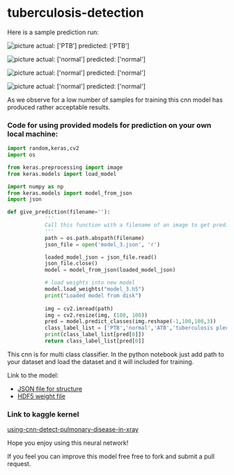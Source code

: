 # tuberculosis-detection

Here is a sample prediction run:

![picture](https://www.kaggleusercontent.com/kf/15272869/eyJhbGciOiJkaXIiLCJlbmMiOiJBMTI4Q0JDLUhTMjU2In0..4R8LpY9CCy2mQZ-JFwms9g.Mva0w43IohVN6ETmD5B2dwpBwz0A4U4yy7oA2MooUBmtkqqs8I4zVSKpejuYYWO4dwFZ_s-rcVxIpknGMMOUmIcfruWyaAnhupC6LAQcjyLMTRkPxiIquXIMVl81S_--J2BINunpVoQyDGdCBItwW1LZ3T-wrEuLf11hx-oBgZApUoBm9S_J4ph-3xv4Y97V.MzHxtnP_lQkSb0MDDMxDfQ/__results___files/__results___22_0.png)
actual: ['PTB']
predicted: ['PTB']

![picture](https://www.kaggleusercontent.com/kf/15272869/eyJhbGciOiJkaXIiLCJlbmMiOiJBMTI4Q0JDLUhTMjU2In0..4R8LpY9CCy2mQZ-JFwms9g.Mva0w43IohVN6ETmD5B2dwpBwz0A4U4yy7oA2MooUBmtkqqs8I4zVSKpejuYYWO4dwFZ_s-rcVxIpknGMMOUmIcfruWyaAnhupC6LAQcjyLMTRkPxiIquXIMVl81S_--J2BINunpVoQyDGdCBItwW1LZ3T-wrEuLf11hx-oBgZApUoBm9S_J4ph-3xv4Y97V.MzHxtnP_lQkSb0MDDMxDfQ/__results___files/__results___22_2.png)
actual: ['normal']
predicted: ['normal']

![picture](https://www.kaggleusercontent.com/kf/15272869/eyJhbGciOiJkaXIiLCJlbmMiOiJBMTI4Q0JDLUhTMjU2In0..4R8LpY9CCy2mQZ-JFwms9g.Mva0w43IohVN6ETmD5B2dwpBwz0A4U4yy7oA2MooUBmtkqqs8I4zVSKpejuYYWO4dwFZ_s-rcVxIpknGMMOUmIcfruWyaAnhupC6LAQcjyLMTRkPxiIquXIMVl81S_--J2BINunpVoQyDGdCBItwW1LZ3T-wrEuLf11hx-oBgZApUoBm9S_J4ph-3xv4Y97V.MzHxtnP_lQkSb0MDDMxDfQ/__results___files/__results___22_4.png)
actual: ['normal']
predicted: ['normal']

![picture](https://www.kaggleusercontent.com/kf/15272869/eyJhbGciOiJkaXIiLCJlbmMiOiJBMTI4Q0JDLUhTMjU2In0..4R8LpY9CCy2mQZ-JFwms9g.Mva0w43IohVN6ETmD5B2dwpBwz0A4U4yy7oA2MooUBmtkqqs8I4zVSKpejuYYWO4dwFZ_s-rcVxIpknGMMOUmIcfruWyaAnhupC6LAQcjyLMTRkPxiIquXIMVl81S_--J2BINunpVoQyDGdCBItwW1LZ3T-wrEuLf11hx-oBgZApUoBm9S_J4ph-3xv4Y97V.MzHxtnP_lQkSb0MDDMxDfQ/__results___files/__results___22_6.png)
actual: ['normal']
predicted: ['normal']



As we observe for a low number of samples for training this cnn model has produced rather acceptable results.

### Code for using provided models for prediction on your own local machine:

```python
import random,keras,cv2
import os

from keras.preprocessing import image
from keras.models import load_model

import numpy as np
from keras.models import model_from_json
import json

def give_prediction(filename=''):
            '''
            Call this function with a filename of an image to get predictions
            '''
            path = os.path.abspath(filename)
            json_file = open('model_3.json', 'r')

            loaded_model_json = json_file.read()
            json_file.close()
            model = model_from_json(loaded_model_json)

            # load weights into new model
            model.load_weights("model_3.h5")
            print("Loaded model from disk")
            
            img = cv2.imread(path)
            img = cv2.resize(img, (100, 100))
            pred = model.predict_classes(img.reshape(-1,100,100,3))
            class_label_list = ['PTB','normal','ATB','tuberculosis pleuritis','NATB','STB','','TB','right upper pneumonia']
            print(class_label_list[pred[0]])
            return class_label_list[pred[0]]
```
This cnn is for multi class classifier. In the python notebook just add path to your dataset and load the dataset and it will included for training.

Link to the model:
* [JSON file for structure](https://www.kaggleusercontent.com/kf/15272869/eyJhbGciOiJkaXIiLCJlbmMiOiJBMTI4Q0JDLUhTMjU2In0..afS-yIKHXbR17TQw8C2Xcg.uXt5b59MtI43LHYyynQ6x4ySQzz-uytzcqb6tl8kwIG-HGQlTrcEYm5G4b4a32PNag-Px0ZjC63l-SrFeX23KvtsOfXS0lv-hYH0Ek4KPRhp0-mrTr7EGT3P4rVYzX65hXnxXD1MOGUEw9PbJwA5mcWYtPhK4GexH3o1YAHaD-Ce8Q0pKs2J4FEVmhizvEmn.GsLLjqvpck6hnSZlfBDuEA/model_4.json)
* [HDF5 weight file](https://www.kaggleusercontent.com/kf/15272869/eyJhbGciOiJkaXIiLCJlbmMiOiJBMTI4Q0JDLUhTMjU2In0..62CwKxV8pAxpUvpsAcH4yQ.OsFfSDKPw1Lc5cQyfwzJ-RXvMFgIAYAAYI_mIWLQ1nNvHEB-brIJz2rgVCAhHkQxn0pgcj-PlY6Mk0WXkC387eZhXhqdQaaYLP-s7Gm3lpyFT7GdbQ86Q0oMvF8n9nhZsCfIU8fAPwqwASCNzoHZPWOm-BDDnRsKov53mA1E-6FT_NVt0WMn8FOH8dXu87hE.cOlthE4W36oEAbxQ8Ds4OA/model_4.h5)

### Link to kaggle kernel

[using-cnn-detect-pulmonary-disease-in-xray](https://www.kaggle.com/subratasarkar32/using-cnn-detect-pulmonary-disease-in-xray/)

Hope you enjoy using this neural network!

If you feel you can improve this model free free to fork and submit a pull request.
